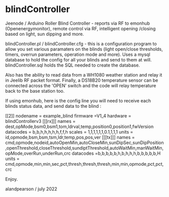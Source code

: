 # blindController
Jeenode / Arduino Roller Blind Controller - reports via RF to emonhub (Openenergymonitor), remote control via RF, intelligent opening /closing based on light, sun dipping and more.

blindController.pl / blindController.cfg - this is a configuration program to allow you set various paramaters on the blinds (light open/close thresholds, timers, overrun parameters, operation mode and more).  Uses a mysql database to hold the config for all your blinds and send to them at will. blindController.sql holds the SQL needed to create the database.

Also has the ability to read data from a WH1080 weather station and relay it in Jeelib RF packet format.
Finally, a DS18B20 temperature sensor can be connected across the 'OPEN' switch and the code will relay temperature back to the base station too.

If using emonhub, here is the config line you will need to receive each blinds status data, and send data to the blind :

[[2]]
    nodename = example_blind
   firmware =V1_4
   hardware = blindControllerv3
    [[[rx]]]
     names = dest,opMode,bsm0,bsm1,tom,ldrval,temp,position0,position1,fwVersion
     datacodes = b,b,h,h,h,h,h,f,f,h
     scales = 1,1,1,1,1,1,0.1,1,1,1
     units = id,opmode,bsm,bsm,tsm,ldr,temp,pos,pos,ver
    [[[tx]]]
     names = cmd,opmode,nodeid,autoOpenMin,autoCloseMin,sunDipSec,sunDipPosition,openThreshold,closeThreshold,sundiptThreshold,autoWaitMin,manWaitMin,opMode,overRun,underRun,crc
     datacodes =b,b,b,b,b,h,b,h,h,h,b,b,b,b,b,H
     units = cmd,opmode,min,min,sec,pct,thresh,thresh,thresh,min,min,opmode,pct,pct,crc



Enjoy.

alandpearson / july 2022

